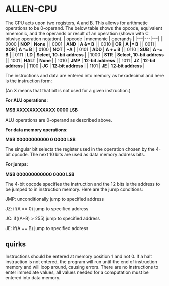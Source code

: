 # ALLEN-CPU
The CPU acts upon two registers, A and B. This allows for arithmetic operations to be 0-operand. The below table shows the opcode, equivalent mnemonic, and the operands or result of an operation (shown with C bitwise operation notation).
| opcode | mnemonic | operands |
|---|---|---|
| 0000 | **NOP** | **None** |
| 0001 | **AND** | **A &= B** |
| 0010 | **OR** | **A \|= B** |
| 0011 | **XOR** | **A ^= B** |
| 0100 | **NOT** | **~A** |
| 0101 | **ADD** | **A += B** |
| 0110 | **SUB** | **A -= B** |
| 0111 | **LD** | **Select, 10-bit address** |
| 1000 | **STR** | **Select, 10-bit address** |
| 1001 | **HALT** | **None** |
| 1010 | **JMP** | **12-bit address** |
| 1011 | **JZ** | **12-bit address** |
| 1100 | **JC** | **12-bit address** |
| 1101 | **JE** | **12-bit address** |

The instructions and data are entered into memory as hexadecimal and here is the instruction form:

(An X means that that bit is not used for a given instruction.)

**For ALU operations:**

**MSB XXXXXXXXXXXX 0000 LSB**

ALU operations are 0-operand as described above.

**For data memory operations:**

**MSB X0000000000 0 0000 LSB**

The singular bit selects the register used in the operation chosen by the 4-bit opcode. The next 10 bits are used as data memory address bits. 

**For jumps:**

**MSB 000000000000 0000 LSB**

The 4-bit opcode specifies the instruction and the 12 bits is the address to be jumped to in instruction memory. Here are the jump conditions:

JMP: unconditionally jump to specified address

JZ: if(A == 0) jump to specified address

JC: if((A+B) > 255) jump to specified address

JE: if(A == B) jump to specified address

## quirks
Instructions should be entered at memory position 1 and not 0. If a halt instruction is not entered, the program will run until the end of instruction memory and will loop around, causing errors. There are no instructions to enter immediate values, all values needed for a computation must be entered into data memory.
